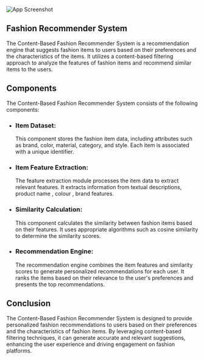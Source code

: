 ![App Screenshot](https://drive.google.com/file/d/1pd_lr8u8hmCsJNTAe-i-XSZvHUpLfpnv/view?usp=share_link)

## Fashion Recommender System

The Content-Based Fashion Recommender System is a recommendation engine that suggests fashion items to users based on their preferences and the characteristics of the items. It utilizes a content-based filtering approach to analyze the features of fashion items and recommend similar items to the users.

## Components

The Content-Based Fashion Recommender System consists of the following components:

* ### Item Dataset: 
  This component stores the fashion item data, including attributes such as brand, color, material, category, and style. Each item is associated with a unique       identifier.

* ### Item Feature Extraction: 
  The feature extraction module processes the item data to extract relevant features. It extracts information from textual descriptions, product name , colour ,     brand features.

* ### Similarity Calculation: 
  This component calculates the similarity between fashion items based on their features. It uses appropriate algorithms such as cosine similarity to determine     the similarity scores.

* ### Recommendation Engine: 
  The recommendation engine combines the item features and similarity scores to generate personalized recommendations for each user. It ranks the items based on     their relevance to the user's preferences and presents the top recommendations.


## Conclusion

The Content-Based Fashion Recommender System is designed to provide personalized fashion recommendations to users based on their preferences and the characteristics of fashion items. By leveraging content-based filtering techniques, it can generate accurate and relevant suggestions, enhancing the user experience and driving engagement on fashion platforms.
